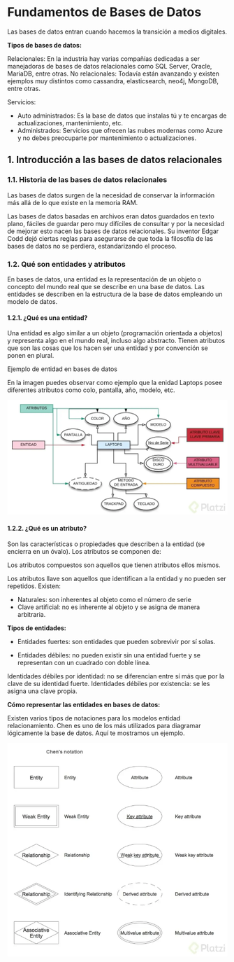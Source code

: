 # Fundamentos de Bases de Datos

Las bases de datos entran cuando hacemos la transición a medios digitales.

**Tipos de bases de datos:**

Relacionales: En la industria hay varias compañías dedicadas a ser manejadoras de bases de datos relacionales como SQL Server, Oracle, MariaDB, entre otras.
No relacionales: Todavía están avanzando y existen ejemplos muy distintos como cassandra, elasticsearch, neo4j, MongoDB, entre otras.

Servicios:

- Auto administrados: Es la base de datos que instalas tú y te encargas de actualizaciones, mantenimiento, etc.
- Administrados: Servicios que ofrecen las nubes modernas como Azure y no debes preocuparte por mantenimiento o actualizaciones.

## 1. Introducción a las bases de datos relacionales

### 1.1. Historia de las bases de datos relacionales

Las bases de datos surgen de la necesidad de conservar la información más allá de lo que existe en la memoria RAM.

Las bases de datos basadas en archivos eran datos guardados en texto plano, fáciles de guardar pero muy difíciles de consultar y por la necesidad de mejorar esto nacen las bases de datos relacionales. Su inventor Edgar Codd dejó ciertas reglas para asegurarse de que toda la filosofía de las bases de datos no se perdiera, estandarizando el proceso.

### 1.2. Qué son entidades y atributos

En bases de datos, una entidad es la representación de un objeto o concepto del mundo real que se describe en una base de datos. Las entidades se describen en la estructura de la base de datos empleando un modelo de datos.

#### 1.2.1. ¿Qué es una entidad?

Una entidad es algo similar a un objeto (programación orientada a objetos) y representa algo en el mundo real, incluso algo abstracto. Tienen atributos que son las cosas que los hacen ser una entidad y por convención se ponen en plural.

Ejemplo de entidad en bases de datos

En la imagen puedes observar como ejemplo que la enidad Laptops posee diferentes atributos como colo, pantalla, año, modelo, etc.

![ejemplo de entidad.png](./images/ejem_entidad.webp)

#### 1.2.2. ¿Qué es un atributo?

Son las características o propiedades que describen a la entidad (se encierra en un óvalo). Los atributos se componen de:

Los atributos compuestos son aquellos que tienen atributos ellos mismos.

Los atributos llave son aquellos que identifican a la entidad y no pueden ser repetidos. Existen:

- Naturales: son inherentes al objeto como el número de serie
- Clave artificial: no es inherente al objeto y se asigna de manera arbitraria.

**Tipos de entidades:**

- Entidades fuertes: son entidades que pueden sobrevivir por sí solas.

- Entidades débiles: no pueden existir sin una entidad fuerte y se representan con un cuadrado con doble línea.

Identidades débiles por identidad: no se diferencian entre sí más que por la clave de su identidad fuerte.
Identidades débiles por existencia: se les asigna una clave propia.

**Cómo representar las entidades en bases de datos:**

Existen varios tipos de notaciones para los modelos entidad relacionamiento. Chen es uno de los más utilizados para diagramar lógicamente la base de datos. Aquí te mostramos un ejemplo.

![ejemplo-notacion-chen-entidades.png](./images/notacion_chen.webp)